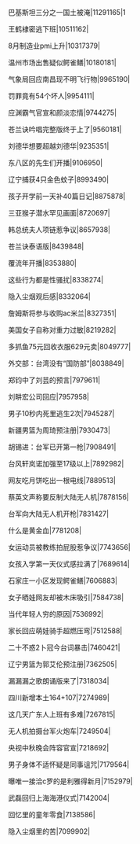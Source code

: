 巴基斯坦三分之一国土被淹|11291165|1

王鹤棣密逃下班|10511162|

8月制造业pmi上升|10317379|

温州市场出售疑似鳄雀鳝|10180181|

气象局回应南昌现不明飞行物|9965190|

罚罪竟有54个坏人|9954111|

应渊霸气官宣和颜淡恋情|9744275|

苍兰诀吟唱完整版终于上了|9560181|

刘德华想要超越刘德华|9235351|

东八区的先生们开播|9106950|

辽宁捕获4只金色蚊子|8993490|

孩子开学前一天补40篇日记|8875878|

三亚猴子潜水罕见画面|8720697|

韩总统夫人项链惹争议|8657938|

苍兰诀泰语版|8439848|

覆流年开播|8353880|

这些行为都是性骚扰|8338274|

隐入尘烟观后感|8332064|

詹姆斯将参与收购ac米兰|8327351|

美国女子自称对重力过敏|8219282|

多抓鱼75元回收衣服629元卖|8049777|

外交部：台湾没有“国防部”|8038849|

郑钧中了刘芸的预言|7979611|

刘畊宏公司回应|7957958|

男子10秒内死里逃生2次|7945287|

新疆男篮为周琦预注册|7930473|

胡锡进：台军已开第一枪|7908491|

台风轩岚诺加强至17级以上|7892982|

网友吃月饼吃出一根电线|7889513|

蔡英文声称要反制大陆无人机|7878156|

台军向大陆无人机开枪|7831427|

什么是黄金血|7781208|

女运动员被教练拍屁股惹争议|7743656|

女孩入学第一天仪式感拉满了|7689614|

石家庄一小区发现鳄雀鳝|7606883|

女子晒娃网友却被木床吸引|7584738|

当代年轻人穷的原因|7536992|

家长回应萌娃骑手超燃压弯|7512588|

二十不惑2卜冠今台词暴击|7460421|

辽宁男篮为郭艾伦预注册|7362505|

漏漏漏之歌朗诵版来了|7318034|

四川新增本土164+107|7274989|

这几天广东人上班有多难|7267815|

无人机拍摄台军火炮车|7249504|

央视中秋晚会阵容官宣|7218692|

男子身体不适怀疑是同事诅咒|7179564|

曝唯一接洽c罗的是利雅得新月|7152979|

武磊回归上海海港仪式|7142004|

回忆里的童年零食|7138586|

隐入尘烟里的苦|7099902|

